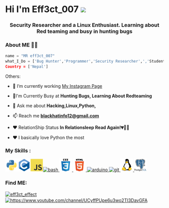 <h1> Hi I'm Eff3ct_007 <img src = "https://raw.githubusercontent.com/MartinHeinz/MartinHeinz/master/wave.gif" width = 50px> </h1>
<p align='center'>
<h3 align="center">Security Researcher and a Linux  Enthusiast. Learning about Red teaming and busy in hunting bugs</h3>
</p>



### About ME 🤟😎
```Python
name = "MR eff3ct_007"
what_I_Do = ['Bug Hunter','Programmer','Security Researcher',','Student']
Country = ['Nepal']
```
Others:
- 🔭 I’m currently working [My Instagram Page](https://www.instagram.com/blackhat_info/)

- 🌱I'm Currently Busy at **Hunting Bugs, Learning About Redteaming**

- 💬 Ask me about **Hacking,Linux,Python,**

- 📫 Reach me **blackhatinfo12@gmail.com**

- ❤ RelationShip Status **In Relationsleep Read Again!💔🥺🤟**

- ❤ I basically love Python the most

<h3 align="left">My Skills :</h3>
<p align="left"> <a href="https://www.python.org" target="_blank" rel="noreferrer"> <img src="https://raw.githubusercontent.com/devicons/devicon/master/icons/python/python-original.svg" alt="python" width="40" height="40" 
align="left"> <a href="https://www.gnu.org/software/bash/" target="_blank" rel="noreferrer"> <img src="https://www.vectorlogo.zone/logos/gnu_bash/gnu_bash-icon.svg" alt="bash" width="40" height="40"/> </a> <a href="https://www.cprogramming.com/" target="_blank" rel="noreferrer"> <img src="https://raw.githubusercontent.com/devicons/devicon/master/icons/c/c-original.svg" alt="c" width="40" height="40"
align="left"> <a href="https://www.w3schools.com/css/" target="_blank" rel="noreferrer"> <img src="https://raw.githubusercontent.com/devicons/devicon/master/icons/css3/css3-original-wordmark.svg" alt="css3" width="40" height="40"/> </a> <a href="https://www.w3.org/html/" target="_blank" rel="noreferrer"> <img src="https://raw.githubusercontent.com/devicons/devicon/master/icons/html5/html5-original-wordmark.svg" alt="html5" width="40" height="40"/> </a> <a href="https://developer.mozilla.org/en-US/docs/Web/JavaScript" target="_blank" rel="noreferrer"> <img src="https://raw.githubusercontent.com/devicons/devicon/master/icons/javascript/javascript-original.svg" alt="javascript" width="40" height="40"
align="left"> <a href="https://www.arduino.cc/" target="_blank" rel="noreferrer"> <img src="https://cdn.worldvectorlogo.com/logos/arduino-1.svg" alt="arduino" width="40" height="40"/> </a> <a href="https://git-scm.com/" target="_blank" rel="noreferrer"> <img src="https://www.vectorlogo.zone/logos/git-scm/git-scm-icon.svg" alt="git" width="40" height="40"/> </a> <a href="https://www.linux.org/" target="_blank" rel="noreferrer"> <img src="https://raw.githubusercontent.com/devicons/devicon/master/icons/linux/linux-original.svg" alt="linux" width="40" height="40"/> </a> <a href="https://www.postgresql.org" target="_blank" rel="noreferrer"> <img src="https://raw.githubusercontent.com/devicons/devicon/master/icons/postgresql/postgresql-original-wordmark.svg" alt="postgresql" width="40" height="40"/> </a> </p>

  
<h3 align="left">Find ME:</h3>
<p align="left">
<a href="https://instagram.com/eff3ct_effect" target="blank"><img align="center" src="https://raw.githubusercontent.com/rahuldkjain/github-profile-readme-generator/master/src/images/icons/Social/instagram.svg" alt="eff3ct_effect" height="30" width="40" /></a>
<a href="https://www.youtube.com/c/https://www.youtube.com/channel/ucmqnkbqena7awpa9fqxjcsq" target="blank"><img align="center" src="https://raw.githubusercontent.com/rahuldkjain/github-profile-readme-generator/master/src/images/icons/Social/youtube.svg" alt="https://www.youtube.com/channel/UCyffPUpe6u3wo2TI3DavGFA" height="30" width="40" /></a>
</p>
